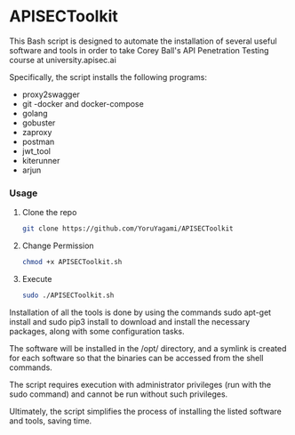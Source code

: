 # APISECToolkit

This Bash script is designed to automate the installation of several useful software and tools in order to take Corey Ball's API Penetration Testing course at university.apisec.ai

Specifically, the script installs the following programs:

- proxy2swagger
- git
 -docker and docker-compose
- golang
- gobuster
- zaproxy
- postman
- jwt_tool
- kiterunner
- arjun

### Usage

1. Clone the repo
   ```sh
   git clone https://github.com/YoruYagami/APISECToolkit
   ```
2. Change Permission
   ```sh
   chmod +x APISECToolkit.sh
   ```
3. Execute
   ```sh
   sudo ./APISECToolkit.sh
   ```


Installation of all the tools is done by using the commands sudo apt-get install and sudo pip3 install to download and install the necessary packages, along with some configuration tasks.

The software will be installed in the /opt/ directory, and a symlink is created for each software so that the binaries can be accessed from the shell commands.

The script requires execution with administrator privileges (run with the sudo command) and cannot be run without such privileges.

Ultimately, the script simplifies the process of installing the listed software and tools, saving time.
